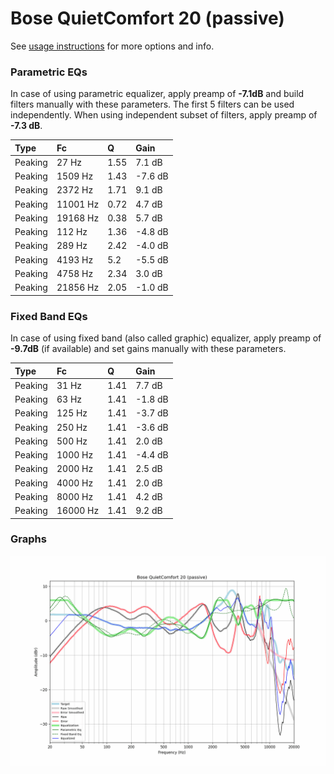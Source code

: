 # Bose QuietComfort 20 (passive)
See [usage instructions](https://github.com/jaakkopasanen/AutoEq#usage) for more options and info.

### Parametric EQs
In case of using parametric equalizer, apply preamp of **-7.1dB** and build filters manually
with these parameters. The first 5 filters can be used independently.
When using independent subset of filters, apply preamp of **-7.3 dB**.

| Type    | Fc       |    Q | Gain    |
|:--------|:---------|:-----|:--------|
| Peaking | 27 Hz    | 1.55 | 7.1 dB  |
| Peaking | 1509 Hz  | 1.43 | -7.6 dB |
| Peaking | 2372 Hz  | 1.71 | 9.1 dB  |
| Peaking | 11001 Hz | 0.72 | 4.7 dB  |
| Peaking | 19168 Hz | 0.38 | 5.7 dB  |
| Peaking | 112 Hz   | 1.36 | -4.8 dB |
| Peaking | 289 Hz   | 2.42 | -4.0 dB |
| Peaking | 4193 Hz  | 5.2  | -5.5 dB |
| Peaking | 4758 Hz  | 2.34 | 3.0 dB  |
| Peaking | 21856 Hz | 2.05 | -1.0 dB |

### Fixed Band EQs
In case of using fixed band (also called graphic) equalizer, apply preamp of **-9.7dB**
(if available) and set gains manually with these parameters.

| Type    | Fc       |    Q | Gain    |
|:--------|:---------|:-----|:--------|
| Peaking | 31 Hz    | 1.41 | 7.7 dB  |
| Peaking | 63 Hz    | 1.41 | -1.8 dB |
| Peaking | 125 Hz   | 1.41 | -3.7 dB |
| Peaking | 250 Hz   | 1.41 | -3.6 dB |
| Peaking | 500 Hz   | 1.41 | 2.0 dB  |
| Peaking | 1000 Hz  | 1.41 | -4.4 dB |
| Peaking | 2000 Hz  | 1.41 | 2.5 dB  |
| Peaking | 4000 Hz  | 1.41 | 2.0 dB  |
| Peaking | 8000 Hz  | 1.41 | 4.2 dB  |
| Peaking | 16000 Hz | 1.41 | 9.2 dB  |

### Graphs
![](./Bose%20QuietComfort%2020%20(passive).png)